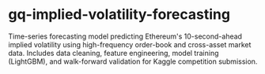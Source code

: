 # gq-implied-volatility-forecasting
Time-series forecasting model predicting Ethereum's 10-second-ahead implied volatility using high-frequency order-book and cross-asset market data. Includes data cleaning, feature engineering, model training (LightGBM), and walk-forward validation for Kaggle competition submission.
